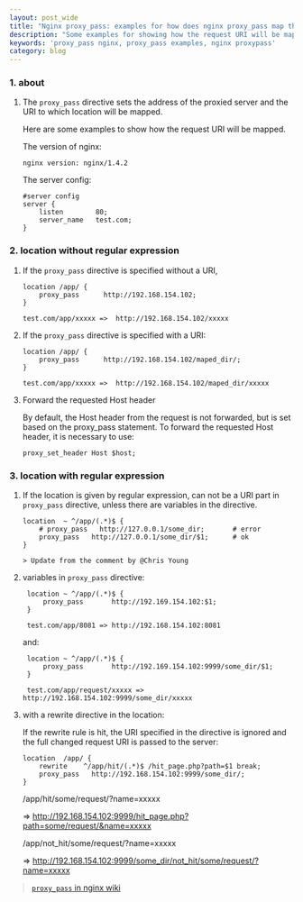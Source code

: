 ```yaml
---
layout: post_wide
title: "Nginx proxy_pass: examples for how does nginx proxy_pass map the request"
description: "Some examples for showing how the request URI will be mapped."
keywords: 'proxy_pass nginx, proxy_pass examples, nginx proxypass'
category: blog
---
```

### 1. about ###

 1. The `proxy_pass` directive sets the address of the proxied server and the URI to which location will be mapped. 

    Here are some examples to show how the request URI will be mapped.
    
    The version of nginx:
    
        nginx version: nginx/1.4.2
    
    The server config:
    
        #server config
        server {
            listen        80;
            server_name   test.com;
        }

### 2. location without regular expression ###
    
 1. If the `proxy_pass` directive is specified without a URI,

        location /app/ {
            proxy_pass      http://192.168.154.102;
        }

        test.com/app/xxxxx =>  http://192.168.154.102/xxxxx

    
 2. If the `proxy_pass` directive is specified with a URI:

        location /app/ {
            proxy_pass      http://192.168.154.102/maped_dir/;
        }

        test.com/app/xxxxx =>  http://192.168.154.102/maped_dir/xxxxx


 3. Forward the requested Host header

    By default, the Host header from the request is not forwarded, but is set based on the proxy_pass statement. To forward the requested Host header, it is necessary to use:

        proxy_set_header Host $host;
    
### 3. location with regular expression ###

1.  If the location is given by regular expression, can not be a URI part in `proxy_pass` directive,  unless there are variables in the directive.

        location  ~ ^/app/(.*)$ {
            # proxy_pass   http://127.0.0.1/some_dir;       # error
            proxy_pass   http://127.0.0.1/some_dir/$1;      # ok
        }

        > Update from the comment by @Chris Young 

2. variables in `proxy_pass` directive:

        location ~ ^/app/(.*)$ {
            proxy_pass       http://192.169.154.102:$1;
        }
    
        test.com/app/8081 => http://192.168.154.102:8081

    and:

        location ~ ^/app/(.*)$ {
            proxy_pass       http://192.169.154.102:9999/some_dir/$1;
        }

        test.com/app/request/xxxxx => http://192.168.154.102:9999/some_dir/xxxxx

3.  with a rewrite directive in the location:

    If the rewrite rule is hit, the URI specified in the directive is ignored and the full changed request URI is passed to the server:

        location  /app/ {
            rewrite    ^/app/hit/(.*)$ /hit_page.php?path=$1 break;
            proxy_pass   http://192.168.154.102:9999/some_dir/;
        }

    /app/hit/some/request/?name=xxxxx

    =>  http://192.168.154.102:9999/hit_page.php?path=some/request/&name=xxxxx

    /app/not_hit/some/request/?name=xxxxx  

    => http://192.168.154.102:9999/some_dir/not_hit/some/request/?name=xxxxx

> [`proxy_pass` in nginx wiki](http://nginx.org/en/docs/http/ngx_http_proxy_module.html#proxy_pass)
